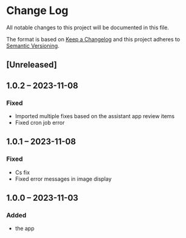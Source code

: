 # Change Log
All notable changes to this project will be documented in this file.

The format is based on [Keep a Changelog](http://keepachangelog.com/)
and this project adheres to [Semantic Versioning](http://semver.org/).

## [Unreleased]

## 1.0.2 – 2023-11-08
### Fixed
* Imported multiple fixes based on the assistant app review items
* Fixed cron job error

## 1.0.1 – 2023-11-08
### Fixed
* Cs fix
* Fixed error messages in image display

## 1.0.0 – 2023-11-03
### Added
* the app
